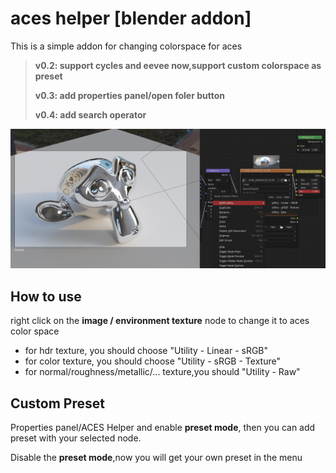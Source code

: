 # aces helper [blender addon]
This is a simple addon for changing colorspace for aces

>**v0.2: support cycles and eevee now,support custom colorspace as preset**
>
>**v0.3: add properties panel/open foler button**
>
>**v0.4: add search operator**

![img](README.assets/img.png)

## How to use

right click on the **image / environment texture** node to change it to aces color space 

+ for hdr texture, you should choose "Utility - Linear - sRGB"
+ for color texture, you should choose "Utility - sRGB - Texture"
+ for normal/roughness/metallic/... texture,you should "Utility - Raw"

## Custom Preset

Properties panel/ACES Helper and enable **preset mode**, then you can add preset with your selected node.

Disable the **preset mode**,now you will get your own preset in the menu
